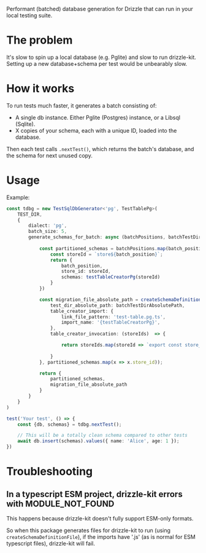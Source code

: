 Performant (batched) database generation for Drizzle that can run in your local testing suite. 

# The problem

It's slow to spin up a local database (e.g. Pglite) and slow to run drizzle-kit. Setting up a new database+schema per test would be unbearably slow.

# How it works 

To run tests much faster, it generates a batch consisting of: 
- A single db instance. Either Pglite (Postgres) instance, or a Libsql (Sqlite).
- X copies of your schema, each with a unique ID, loaded into the database. 

Then each test calls `.nextTest()`, which returns the batch's database, and the schema for next unused copy. 

# Usage

Example: 

```typescript
const tdbg = new TestSqlDbGenerator<'pg', TestTablePg>(
    TEST_DIR, 
    {
        dialect: 'pg',
        batch_size: 5,
        generate_schemas_for_batch: async (batchPositions, batchTestDirAbsolutePath) => {
            
            const partitioned_schemas = batchPositions.map(batch_position => {
                const storeId = `store${batch_position}`;
                return {
                    batch_position,
                    store_id: storeId,
                    schemas: testTableCreatorPg(storeId)
                }
            })

            const migration_file_absolute_path = createSchemaDefinitionFile({
                test_dir_absolute_path: batchTestDirAbsolutePath,
                table_creator_import: {
                    link_file_pattern: 'test-table.pg.ts',
                    import_name: '{testTableCreatorPg}',
                },
                table_creator_invocation: (storeIds)  => {

                    return storeIds.map(storeId => `export const store_${storeId} = testTableCreatorPg('${storeId}');`).join("\n")
                    
                }
            }, partitioned_schemas.map(x => x.store_id));

            return {
                partitioned_schemas,
                migration_file_absolute_path
            }
        }
    }
)

test('Your test', () => {
    const {db, schemas} = tdbg.nextTest();

    // This will be a totally clean schema compared to other tests 
    await db.insert(schemas).values({ name: 'Alice', age: 1 });
})

```

# Troubleshooting

## In a typescript ESM project, drizzle-kit errors with MODULE_NOT_FOUND

This happens because drizzle-kit doesn't fully support ESM-only formats. 

So when this package generates files for drizzle-kit to run (using `createSchemaDefinitionFile`), if the imports have '.js' (as is normal for ESM typescript files), drizzle-kit will fail. 